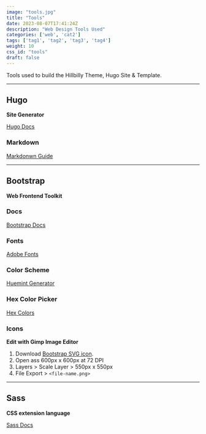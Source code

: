 ```yaml
---
image: "tools.jpg"
title: "Tools"
date: 2023-08-07T17:41:24Z
description: "Web Design Tools Used"
categories: ['web', 'cat2']
tags: ['tag1', 'tag2', 'tag3', 'tag4']
weight: 10
css_id: "tools"
draft: false 
---
```

Tools used to build the Hillbilly Theme, Hugo Site & Template.

___
## Hugo
**Site Generator**

[Hugo Docs](https://gohugo.io/documentation/ "Hugo is a static website engine.")
### Markdown
[Markdonwn Guide](https://www.markdownguide.org "Hugo Markdown Guide") 

___
## Bootstrap
**Web Frontend Toolkit**
### Docs
[Bootstrap Docs](https://getbootstrap.com/docs/5.3/getting-started/introduction/ "Bootstrap web frontend toolkit.")
### Fonts
[Adobe Fonts](https://fonts.adobe.com/ "Adobe web fonts")
### Color Scheme
[Huemint Generator](https://huemint.com/bootstrap-plus/#palette=fff7db-ffffff-3d1e00-efa506-3188bf-99d171-5c6539-9e4747-f79797, "Bootsrap color generator")
### Hex Color Picker
[Hex Colors](https://imagecolorpicker.com/en "Hex color picker from an image.")
### Icons
**Edit with Gimp Image Editor**

1. Download [Bootstrap SVG icon](https://icons.getbootstrap.com/ "Bootstrap Icon List").
2. Open ass 600px x 600px at 72 DPI
3. Layers > Scale Layer > 550px x 550px
4. File Export > `<file-name.png>`

___
## Sass
**CSS extension language**

[Sass Docs](https://sass-lang.com/documentation/ "CSS extension language")

